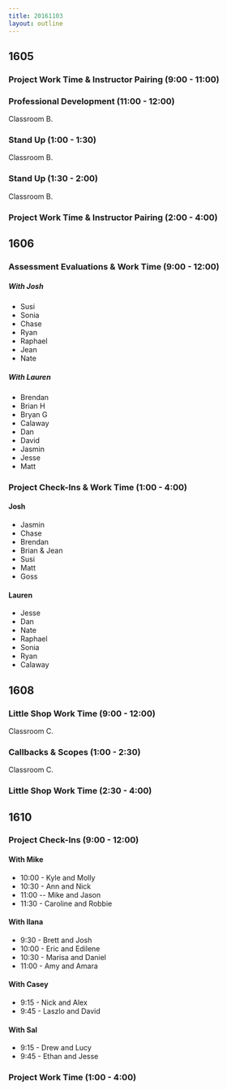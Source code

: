 ```yaml
---
title: 20161103
layout: outline
---
```


## 1605

### Project Work Time & Instructor Pairing (9:00 - 11:00)

### Professional Development (11:00 - 12:00)

Classroom B.

### Stand Up (1:00 - 1:30)

Classroom B.

### Stand Up (1:30 - 2:00)

Classroom B.

### Project Work Time & Instructor Pairing (2:00 - 4:00)


## 1606

### Assessment Evaluations & Work Time (9:00 - 12:00)

##### With Josh

-   Susi
-   Sonia
-   Chase
-   Ryan
-   Raphael
-   Jean
-   Nate

##### With Lauren

-   Brendan
-   Brian H
-   Bryan G
-   Calaway
-   Dan
-   David
-   Jasmin
-   Jesse
-   Matt

### Project Check-Ins & Work Time (1:00 - 4:00)

#### Josh

* Jasmin
* Chase
* Brendan
* Brian & Jean
* Susi
* Matt
* Goss

#### Lauren

* Jesse
* Dan
* Nate
* Raphael
* Sonia
* Ryan
* Calaway


## 1608

### Little Shop Work Time (9:00 - 12:00)

Classroom C.

### Callbacks & Scopes (1:00 - 2:30)

Classroom C.

### Little Shop Work Time (2:30 - 4:00)


## 1610

### Project Check-Ins (9:00 - 12:00)

#### With Mike
* 10:00 - Kyle and Molly
* 10:30 - Ann and Nick
* 11:00 -- Mike and Jason
* 11:30 - Caroline and Robbie

#### With Ilana
* 9:30 - Brett and Josh
* 10:00 - Eric and Edilene
* 10:30 - Marisa and Daniel
* 11:00 - Amy and Amara

#### With Casey
* 9:15 - Nick and Alex
* 9:45 - Laszlo and David

#### With Sal
* 9:15 - Drew and Lucy
* 9:45 - Ethan and Jesse

### Project Work Time (1:00 - 4:00)
